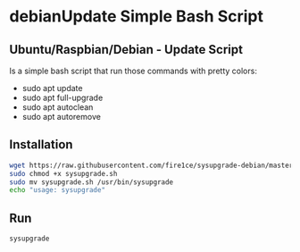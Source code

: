 # debianUpdate Simple Bash Script

## Ubuntu/Raspbian/Debian - Update Script

Is a simple bash script that run those commands with pretty colors:

-   sudo apt update
-   sudo apt full-upgrade
-   sudo apt autoclean
-   sudo apt autoremove

## Installation

```bash
wget https://raw.githubusercontent.com/fire1ce/sysupgrade-debian/master/sysupgrade.sh
sudo chmod +x sysupgrade.sh
sudo mv sysupgrade.sh /usr/bin/sysupgrade
echo "usage: sysupgrade"
```

## Run

```bash
sysupgrade
```
